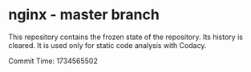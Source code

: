 # nginx - master branch

This repository contains the frozen state of the repository.
Its history is cleared. It is used only for static code
analysis with Codacy.

Commit Time: 1734565502